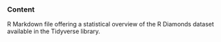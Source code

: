 ### Content

R Markdown file offering a statistical overview of the R Diamonds dataset available in the Tidyverse library.
